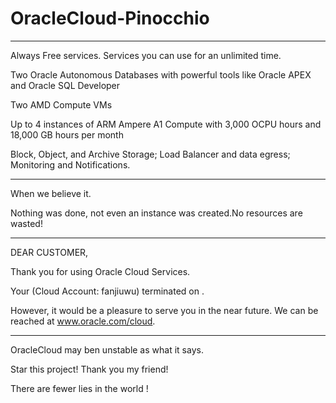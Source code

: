 # OracleCloud-Pinocchio
-----------------------------------------------------------------------------------------

Always Free services. Services you can use for an unlimited time.                                           

Two Oracle Autonomous Databases with powerful tools like Oracle APEX and Oracle SQL Developer 

Two AMD Compute VMs

Up to 4 instances of ARM Ampere A1 Compute with 3,000 OCPU hours and 18,000 GB hours per month

Block, Object, and Archive Storage; Load Balancer and data egress; Monitoring and Notifications.

-----------------------------------------------------------------------------------------

When we believe it.

Nothing was done, not even an instance was created.No resources are wasted!

-----------------------------------------------------------------------------------------

DEAR CUSTOMER,

Thank you for using Oracle Cloud Services. 

Your (Cloud Account: fanjiuwu) terminated on . 

However, it would be a pleasure to serve you in the near future. We can be reached at www.oracle.com/cloud.

-----------------------------------------------------------------------------------------

OracleCloud  may ben unstable as what it says.

Star this project! Thank you my friend!

There are fewer lies in the world !

